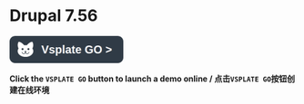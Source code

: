 # Drupal 7.56

<a href="https://www.vsplate.com/?docker-compose=https://github.com/vsplate/dcenvs/drupal/7.56"><img alt="VSPLATE GO" src="https://raw.githubusercontent.com/vsplate/images/master/vsgo_btn.png" width="200px"></a>

**Click the `VSPLATE GO` button to launch a demo online / 点击`VSPLATE GO`按钮创建在线环境**